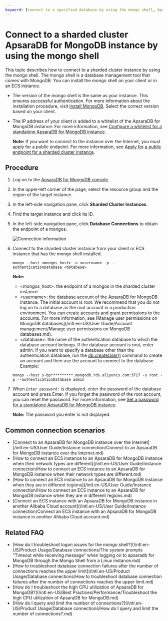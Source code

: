 ```yaml
---
keyword: [connect to a specified database by using the mongo shell, ApsaraDB for MongoDB secure write, ApsaraDB for MongoDB logon methods, how to connect ApsaraDB for MongoDB, ApsaraDB for MongoDB password that you connect to a database]
---
```


# Connect to a sharded cluster ApsaraDB for MongoDB instance by using the mongo shell

This topic describes how to connect to a sharded cluster instance by using the mongo shell. The mongo shell is a database management tool that comes with MongoDB. You can install the mongo shell on your client or in an ECS instance.

-   The version of the mongo shell is the same as your instance. This ensures successful authentication. For more information about the installation procedure, visit [Install MongoDB](https://docs.mongodb.com/manual/installation/). Select the correct version based on your client.
-   The IP address of your client is added to a whitelist of the ApsaraDB for MongoDB instance. For more information, see [Configure a whitelist for a standalone ApsaraDB for MongoDB instance]().

    **Note:** If you want to connect to the instance over the Internet, you must apply for a public endpoint. For more information, see [Apply for a public endpoint for a sharded cluster instance]().


## Procedure

1.  Log on to the [ApsaraDB for MongoDB console](https://mongodb.console.aliyun.com/).

2.  In the upper-left corner of the page, select the resource group and the region of the target instance.

3.  In the left-side navigation pane, click **Sharded Cluster Instances**.

4.  Find the target instance and click its ID.

5.  In the left-side navigation pane, click **Database Connections** to obtain the endpoint of a mongos.

    ![Connection information](https://static-aliyun-doc.oss-accelerate.aliyuncs.com/assets/img/en-US/9135812261/p13833.png)

6.  Connect to the sharded cluster instance from your client or ECS instance that has the mongo shell installed.

    ```
    mongo --host <mongos_host> -u <username> -p --authenticationDatabase <database>
    ```

    **Note:**

    -   <mongos\_host\>: the endpoint of a mongos in the sharded cluster instance.
    -   <username\>: the database account of the ApsaraDB for MongoDB instance. The initial account is root. We recommend that you do not log on to a database as the root account in a production environment. You can create accounts and grant permissions to the accounts. For more information, see [Manage user permissions on MongoDB databases](/intl.en-US/User Guide/Account management/Manage user permissions on MongoDB databases.md).
    -   <database\>: the name of the authentication database to which the database account belongs. If the database account is root, enter admin. If you want to specify a database other than the authentication database, run the [db.createUser\(\)](https://docs.mongodb.com/manual/reference/method/db.createUser/index.html) command to create an account and then use the account to connect to the database.
    Example:

    ```
    mongo --host s-bp**********.mongodb.rds.aliyuncs.com:3717 -u root -p --authenticationDatabase admin
    ```

7.  When `Enter password:` is displayed, enter the password of the database account and press Enter. If you forget the password of the root account, you can reset the password. For more information, see [Set a password for a standalone ApsaraDB for MongoDB instance]().

    **Note:** The password you enter is not displayed.


## Common connection scenarios

-   [Connect to an ApsaraDB for MongoDB instance over the Internet](/intl.en-US/User Guide/Instance connection/Connect to an ApsaraDB for MongoDB instance over the Internet.md)
-   [How to connect an ECS instance to an ApsaraDB for MongoDB instance when their network types are different](/intl.en-US/User Guide/Instance connection/How to connect an ECS instance to an ApsaraDB for MongoDB instance when their network types are different.md)
-   [How to connect an ECS instance to an ApsaraDB for MongoDB instance when they are in different regions](/intl.en-US/User Guide/Instance connection/How to connect an ECS instance to an ApsaraDB for MongoDB instance when they are in
         different regions.md)
-   [Connect an ECS instance with an ApsaraDB for MongoDB instance in another Alibaba Cloud account](/intl.en-US/User Guide/Instance connection/Connect an ECS instance with an ApsaraDB for MongoDB instance in another Alibaba Cloud
         account.md)

## Related FAQ

-   [How do I troubleshoot logon issues for the mongo shell?](/intl.en-US/Product Usage/Database connections/The system prompts "Timeout while receiving message" when logging on to apsaradb for MongoDB through the Mongo Shell from a Linux instance.md)
-   [How to troubleshoot database connection failures after the number of connections reaches the upper limit](/intl.en-US/Product Usage/Database connections/How to troubleshoot database connection failures after the number of connections reaches the upper limit.md)
-   [How do I troubleshoot the high CPU utilization of ApsaraDB for MongoDB?](/intl.en-US/Best Practices/Performance/Troubleshoot the high CPU utilization of ApsaraDB for MongoDB.md)
-   [How do I query and limit the number of connections?](/intl.en-US/Product Usage/Database connections/How do I query and limit the number of connections?.md)

